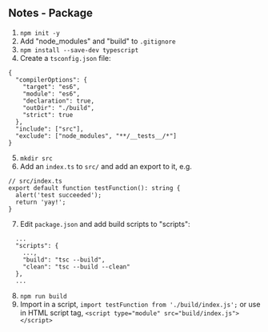 ## Notes - Package

1. `npm init -y`
2. Add "node_modules" and "build" to `.gitignore`
3. `npm install --save-dev typescript`
4. Create a `tsconfig.json` file:
```
{
  "compilerOptions": {
    "target": "es6",
    "module": "es6",
    "declaration": true,
    "outDir": "./build",
    "strict": true
  },
  "include": ["src"],
  "exclude": ["node_modules", "**/__tests__/*"]
}
```
5. `mkdir src`
6. Add an `index.ts` to `src/` and add an export to it, e.g.
```
// src/index.ts
export default function testFunction(): string {
  alert('test succeeded');
  return 'yay!';
}
```
7. Edit `package.json` and add build scripts to "scripts":
```
  ...
  "scripts": {
    ...,
    "build": "tsc --build",
    "clean": "tsc --build --clean"
  },
  ...
```
8. `npm run build`
9. Import in a script, `import testFunction from './build/index.js';` or use in HTML script tag, `<script type="module" src="build/index.js"></script>`